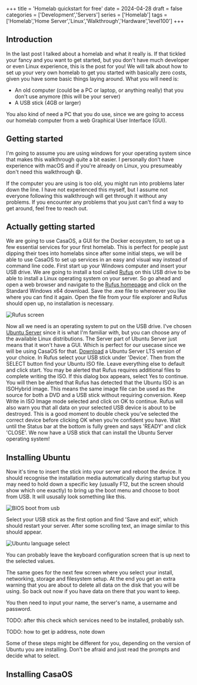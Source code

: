 +++
title = 'Homelab quickstart for free'
date = 2024-04-28
draft = false
categories = ['Development','Servers']
series = ['Homelab']
tags = ['Homelab','Home Server','Linux','Walkthrough','Hardware','level100']
+++

## Introduction

In the last post I talked about a homelab and what it really is.
If that tickled your fancy and you want to get started, but you don't have much developer or even Linux experience, this is the post for you!
We will talk about how to set up your very own homelab to get you started with basically zero costs, given you have some basic things laying around.
What you will need is:

* An old computer (could be a PC or laptop, or anything really) that you don't use anymore (this will be your server)
* A USB stick (4GB or larger)

You also kind of need  a PC that you do use, since we are going to access our homelab computer from a web Graphical User Interface (GUI).

## Getting started

I'm going to assume you are using windows for your operating system since that makes this walkthrough quite a bit easier.
I personally don't have experience with macOS and if you're already on Linux, you presumeably don't need this walkthrough :smile:.

If the computer you are using is too old, you might run into problems later down the line.
I have not experienced this myself, but I assume not everyone following this walkthrough will get through it without any problems.
If you encounter any problems that you just can't find a way to get around, feel free to reach out.

## Actually getting started

We are going to use CasaOS, a GUI for the Docker ecosystem, to set up a few essential services for your first homelab.
This is perfect for people just dipping their toes into homelabs since after some initial steps, we will be able to use CasaOS to set up services in an easy and visual way instead of command line code.
First start up your Windows computer and insert your USB drive.
We are going to install a tool called [Rufus](https://rufus.ie/en/) on this USB drive to be able to install a Linux operating system on your server.
So go ahead and open a web browser and navigate to the [Rufus homepage](https://rufus.ie/en/) and click on the Standard Windows x64 download.
Save the .exe file to whereever you like where you can find it again.
Open the file from your file explorer and Rufus should open up, no installation is necessary.

![Rufus screen](/images/homelab-quickstart/rufus.png)

Now all we need is an operating system to put on the USB drive.
I've chosen [Ubuntu Server](https://ubuntu.com/download/server#release-notes) since it is what I'm familiar with, but you can choose any of the available Linux distributions.
The Server part of Ubuntu Server just means that it won't have a GUI.
Which is perfect for our usecase since we will be using CasaOS for that.
[Download](https://ubuntu.com/download/server) a Ubuntu Server LTS version of your choice.
In Rufus select your USB stick under 'Device'.
Then from the SELECT button find your Ubuntu ISO file.
Leave everything else to default and click start.
You may be alerted that Rufus requires additional files to complete writing the ISO.
If this dialog box appears, select Yes to continue.
You will then be alerted that Rufus has detected that the Ubuntu ISO is an ISOHybrid image.
This means the same image file can be used as the source for both a DVD and a USB stick without requiring conversion.
Keep Write in ISO Image mode selected and click on OK to continue.
Rufus will also warn you that all data on your selected USB device is about to be destroyed.
This is a good moment to double check you’ve selected the correct device before clicking OK when you’re confident you have.
Wait until the Status bar at the bottom is fully green and says 'READY' and click 'CLOSE'.
We now have a USB stick that can install the Ubuntu Server operating system!

## Installing Ubuntu

Now it's time to insert the stick into your server and reboot the device.
It should recognise the installation media automatically during startup but you may need to hold down a specific key (usually F12, but the screen should show which one exactly) to bring up the boot menu and choose to boot from USB.
It will ususally look something like this.

![BIOS boot from usb](/images/homelab-quickstart/boot_bios.png)

Select your USB stick as the first option and find 'Save and exit', which should restart your server.
After some scrolling text, an image similar to this should appear.

![Ubuntu language select](/images/homelab-quickstart/ubuntu_language.png)

You can probably leave the keyboard configuration screen that is up next to the selected values.

The same goes for the next few screen where you select your install, networking, storage and filesystem setup. At the end you get an extra warning that you are about to delete all data on the disk that you will be using. So back out now if you have data on there that you want to keep.

You then need to input your name, the server's name, a username and password.

TODO: after this check which services need to be installed, probably ssh.

TODO: how to get ip address, note down

Some of these steps might be different for you, depending on the version of Ubuntu you are installing.
Don't be afraid and just read the prompts and decide what to select.

## Installing CasaOS

